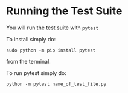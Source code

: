 # Running the Test Suite

You will run the test suite with `pytest`

To install simply do:

`sudo python -m pip install pytest` 

from the terminal.

To run pytest simply do:

`python -m pytest name_of_test_file.py`